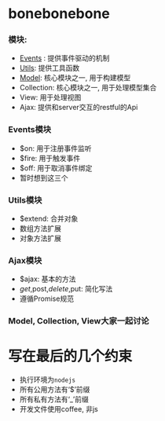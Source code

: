 # bonebonebone

### 模块:
* [Events](https://github.com/moonRider/bonebonebone/tree/develop/api_document/event) : 提供事件驱动的机制
* [Utils](https://github.com/moonRider/bonebonebone/tree/develop/api_document/util): 提供工具函数
* [Model](https://github.com/moonRider/bonebonebone/tree/develop/api_document/model): 核心模块之一, 用于构建模型
* Collection: 核心模块之一, 用于处理模型集合
* View: 用于处理视图
* Ajax: 提供和server交互的restful的Api

### Events模块
* $on: 用于注册事件监听
* $fire: 用于触发事件
* $off: 用于取消事件绑定
* 暂时想到这三个

### Utils模块
* $extend: 合并对象
* 数组方法扩展
* 对象方法扩展

### Ajax模块
* $ajax: 基本的方法
* $get,$post,$delete,$put: 简化写法
* 遵循Promise规范

### Model, Collection, View大家一起讨论


# 写在最后的几个约束
* 执行环境为`nodejs`
* 所有公用方法有‘$’前缀
* 所有私有方法有‘_’前缀
* 开发文件使用coffee, 非js